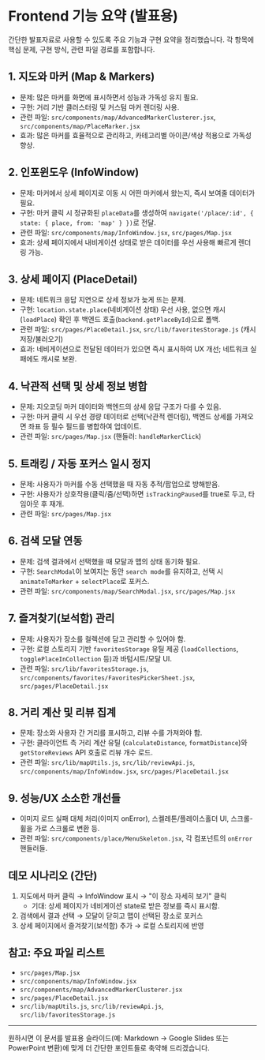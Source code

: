 # Frontend 기능 요약 (발표용)

간단한 발표자료로 사용할 수 있도록 주요 기능과 구현 요약을 정리했습니다. 각 항목에 핵심 문제, 구현 방식, 관련 파일 경로를 포함합니다.

## 1. 지도와 마커 (Map & Markers)
- 문제: 많은 마커를 화면에 표시하면서 성능과 가독성 유지 필요.
- 구현: 거리 기반 클러스터링 및 커스텀 마커 렌더링 사용.
- 관련 파일: `src/components/map/AdvancedMarkerClusterer.jsx`, `src/components/map/PlaceMarker.jsx`
- 효과: 많은 마커를 효율적으로 관리하고, 카테고리별 아이콘/색상 적용으로 가독성 향상.

## 2. 인포윈도우 (InfoWindow)
- 문제: 마커에서 상세 페이지로 이동 시 어떤 마커에서 왔는지, 즉시 보여줄 데이터가 필요.
- 구현: 마커 클릭 시 정규화된 `placeData`를 생성하여 `navigate('/place/:id', { state: { place, from: 'map' } })`로 전달.
- 관련 파일: `src/components/map/InfoWindow.jsx`, `src/pages/Map.jsx`
- 효과: 상세 페이지에서 내비게이션 상태로 받은 데이터를 우선 사용해 빠르게 렌더링 가능.

## 3. 상세 페이지 (PlaceDetail)
- 문제: 네트워크 응답 지연으로 상세 정보가 늦게 뜨는 문제.
- 구현: `location.state.place`(네비게이션 상태) 우선 사용, 없으면 캐시(`loadPlace`) 확인 후 백엔드 호출(`backend.getPlaceById`)으로 폴백.
- 관련 파일: `src/pages/PlaceDetail.jsx`, `src/lib/favoritesStorage.js` (캐시 저장/불러오기)
- 효과: 네비게이션으로 전달된 데이터가 있으면 즉시 표시하여 UX 개선; 네트워크 실패에도 캐시로 보완.

## 4. 낙관적 선택 및 상세 정보 병합
- 문제: 지오코딩 마커 데이터와 백엔드의 상세 응답 구조가 다를 수 있음.
- 구현: 마커 클릭 시 우선 경량 데이터로 선택(낙관적 렌더링), 백엔드 상세를 가져오면 좌표 등 필수 필드를 병합하여 업데이트.
- 관련 파일: `src/pages/Map.jsx` (핸들러: `handleMarkerClick`)

## 5. 트래킹 / 자동 포커스 일시 정지
- 문제: 사용자가 마커를 수동 선택했을 때 자동 추적/팝업으로 방해받음.
- 구현: 사용자가 상호작용(클릭/줌/선택)하면 `isTrackingPaused`를 true로 두고, 타임아웃 후 재개.
- 관련 파일: `src/pages/Map.jsx`

## 6. 검색 모달 연동
- 문제: 검색 결과에서 선택했을 때 모달과 맵의 상태 동기화 필요.
- 구현: `SearchModal`이 보여지는 동안 `search mode`를 유지하고, 선택 시 `animateToMarker` + `selectPlace`로 포커스.
- 관련 파일: `src/components/map/SearchModal.jsx`, `src/pages/Map.jsx`

## 7. 즐겨찾기(보석함) 관리
- 문제: 사용자가 장소를 컬렉션에 담고 관리할 수 있어야 함.
- 구현: 로컬 스토리지 기반 `favoritesStorage` 유틸 제공 (`loadCollections`, `togglePlaceInCollection` 등)과 바텀시트/모달 UI.
- 관련 파일: `src/lib/favoritesStorage.js`, `src/components/favorites/FavoritesPickerSheet.jsx`, `src/pages/PlaceDetail.jsx`

## 8. 거리 계산 및 리뷰 집계
- 문제: 장소와 사용자 간 거리를 표시하고, 리뷰 수를 가져와야 함.
- 구현: 클라이언트 측 거리 계산 유틸 (`calculateDistance`, `formatDistance`)와 `getStoreReviews` API 호출로 리뷰 개수 로드.
- 관련 파일: `src/lib/mapUtils.js`, `src/lib/reviewApi.js`, `src/components/map/InfoWindow.jsx`, `src/pages/PlaceDetail.jsx`

## 9. 성능/UX 소소한 개선들
- 이미지 로드 실패 대체 처리(이미지 onError), 스켈레톤/플레이스홀더 UI, 스크롤-휠을 가로 스크롤로 변환 등.
- 관련 파일: `src/components/place/MenuSkeleton.jsx`, 각 컴포넌트의 `onError` 핸들러들.

## 데모 시나리오 (간단)
1. 지도에서 마커 클릭 → InfoWindow 표시 → "이 장소 자세히 보기" 클릭
   - 기대: 상세 페이지가 네비게이션 state로 받은 정보를 즉시 표시함.
2. 검색에서 결과 선택 → 모달이 닫히고 맵이 선택된 장소로 포커스
3. 상세 페이지에서 즐겨찾기(보석함) 추가 → 로컬 스토리지에 반영

## 참고: 주요 파일 리스트
- `src/pages/Map.jsx`
- `src/components/map/InfoWindow.jsx`
- `src/components/map/AdvancedMarkerClusterer.jsx`
- `src/pages/PlaceDetail.jsx`
- `src/lib/mapUtils.js`, `src/lib/reviewApi.js`, `src/lib/favoritesStorage.js`

---
원하시면 이 문서를 발표용 슬라이드(예: Markdown → Google Slides 또는 PowerPoint 변환)에 맞게 더 간단한 포인트들로 축약해 드리겠습니다.

